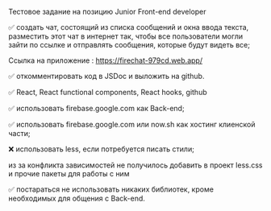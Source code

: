 Тестовое задание на позицию Junior Front-end developer

✅ создать чат, состоящий из списка сообщений и окна ввода текста, разместить этот чат в интернет так, чтобы все пользователи могли зайти по ссылке и отправлять сообщения,
    которые будут видеть все;

Ссылка на приложение : https://firechat-979cd.web.app/

✅ откомментировать код в JSDoc и выложить на github.

✅ React, React functional components, React hooks, github

✅ использовать firebase.google.com как Back-end;

✅ использовать firebase.google.com или now.sh как хостинг клиенской части;

❌ использовать less, если потребуется писать стили;

  из за конфликта зависимостей не получилось добавить в проект less.css и прочие пакеты для работы с ним 

✅ постараться не использовать никаких библиотек, кроме необходимых для общения с Back-end.
